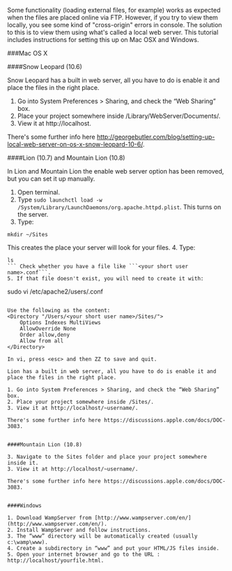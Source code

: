 Some functionality (loading external files, for example) works as expected when the files are placed online via FTP. However, if you try to view them locally, you see some kind of "cross-origin" errors in console. The solution to this is to view them using what's called a local web server. This tutorial includes instructions for setting this up on Mac OSX and Windows.

###Mac OS X

####Snow Leopard (10.6)

Snow Leopard has a built in web server, all you have to do is enable it and place the files in the right place.

1. Go into Sys­tem Pref­er­ences > Shar­ing, and check the “Web Shar­ing” box.
2. Place your project somewhere inside /Library/WebServer/Documents/.
3. View it at http://localhost.

There's some further info here http://georgebutler.com/blog/setting-up-local-web-server-on-os-x-snow-leopard-10-6/.


####Lion (10.7) and Mountain Lion (10.8)

In Lion and Mountain Lion the enable web server option has been removed, but you can set it up manually.



1. Open terminal.
2. Type ```sudo launchctl load -w /System/Library/LaunchDaemons/org.apache.httpd.plist```. This turns on the server.
3. Type:
```
mkdir ~/Sites
```
This creates the place your server will look for your files.
4. Type:
```cd /etc/apache2/users
ls
``` Check whether you have a file like ```<your short user name>.conf```. 
5. If that file doesn't exist, you will need to create it with:
```
sudo vi /etc/apache2/users/<your short user name>.conf
```

Use the following as the content:
<Directory "/Users/<your short user name>/Sites/">
    Options Indexes MultiViews
    AllowOverride None
    Order allow,deny
    Allow from all
</Directory>
 
In vi, press <esc> and then ZZ to save and quit.

Lion has a built in web server, all you have to do is enable it and place the files in the right place.

1. Go into Sys­tem Pref­er­ences > Shar­ing, and check the “Web Shar­ing” box.
2. Place your project somewhere inside /Sites/.
3. View it at http://localhost/~username/.

There's some further info here https://discussions.apple.com/docs/DOC-3083.


####Mountain Lion (10.8)

3. Navigate to the Sites folder and place your project somewhere inside it.
3. View it at http://localhost/~username/.

There's some further info here https://discussions.apple.com/docs/DOC-3083.


####Windows

1. Download WampServer from [http://www.wampserver.com/en/](http://www.wampserver.com/en/).
2. Install WampServer and follow instructions.
3. The “www” directory will be automatically created (usually c:\wamp\www).
4. Create a subdirectory in “www” and put your HTML/JS files inside.
5. Open your internet browser and go to the URL : http://localhost/yourfile.html.
